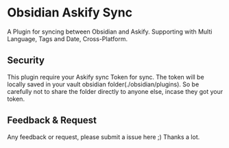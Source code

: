 # Obsidian Askify Sync
A Plugin for syncing between Obsidian and Askify. Supporting with Multi Language, Tags and Date, Cross-Platform. 

## Security

This plugin require your Askify sync Token for sync. The token will be locally saved in your vault obsidian folder(./obsidian/plugins). So be carefully not to share the folder directly to anyone else, incase they got your token.

## Feedback & Request

Any feedback or request, please submit a issue here ;)
Thanks a lot.
